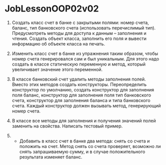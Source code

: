 # JobLessonOOP02v02

1. Создать класс счет в банке с закрытыми полями: 
номер счета, баланс, тип банковского счета 
(использовать перечислимый тип). 
Предусмотреть методы для доступа к данным – заполнения и чтения. 
Создать объект класса, 
заполнить его поля и вывести информацию об объекте класса на печать.

2. Изменить класс счет в банке из упражнения таким образом, 
чтобы номер счета генерировался сам и был уникальным. 
Для этого надо создать в классе статическую переменную и метод, 
который увеличивает значение этого переменной.

3. В классе банковский счет удалить методы заполнения полей. 
Вместо этих методов создать конструкторы. 
Переопределить конструктор по умолчанию, 
создать конструктор для заполнения поля баланс, 
конструктор для заполнения поля тип банковского счета, 
конструктор для заполнения баланса и типа банковского счета. 
Каждый конструктор должен вызывать метод, генерирующий номер счета.

4. В классе все методы для заполнения 
и получения значений полей заменить на свойства. 
Написать тестовый пример.

5. * Добавить в класс счет в банке два метода: 
снять со счета и положить на счет. 
Метод снять со счета проверяет, возможно ли снять запрашиваемую сумму, 
и в случае положительного результата изменяет баланс.
